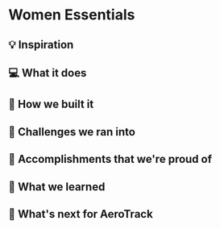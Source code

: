 # Women Essentials

## 💡 Inspiration

## 💻 What it does

## 🔨 How we built it

## 🧠 Challenges we ran into

## 🏅 Accomplishments that we're proud of

## 📖 What we learned

## 🚀 What's next for AeroTrack
